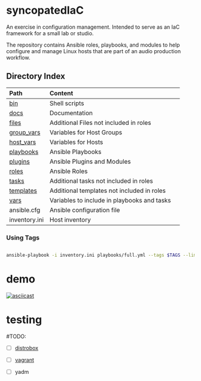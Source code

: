 # syncopatedIaC

An exercise in configuration management. Intended to serve as an IaC framework for a small lab or studio.

The repository contains Ansible roles, playbooks, and modules to help configure and manage Linux hosts that are part of an audio production workflow.

## Directory Index

| Path                      | Content                                     |     |
| :------------------------ | :------------------------------------------ | --- |
| [bin](bin/)               | Shell scripts                               |     |
| [docs](docs/)             | Documentation                               |     |
| [files](files/)           | Additional Files not included in roles      |     |
| [group_vars](group_vars/) | Variables for Host Groups                   |     |
| [host_vars](host_vars/)   | Variables for Hosts                         |     |
| [playbooks](playbooks/)   | Ansible Playbooks                           |     |
| [plugins](plugins/)       | Ansible Plugins and Modules                 |     |
| [roles](roles/)           | Ansible Roles                               |     |
| [tasks](tasks/)           | Additional tasks not included in roles      |     |
| [templates](templates/)   | Additional templates not included in roles  |     |
| [vars](vars/)             | Variables to include in playbooks and tasks |     |
| ansible.cfg               | Ansible configuration file                  |     |
| inventory.ini             | Host inventory                              |     |



### Using Tags

```bash

ansible-playbook -i inventory.ini playbooks/full.yml --tags $TAGS --limit $HOSTNAME

```


# demo

[![asciicast](https://asciinema.org/a/622463.svg)](https://asciinema.org/a/622463)

# testing

#TODO:

- [ ] [distrobox](https://github.com/89luca89/distrobox)

- [ ] [vagrant](https://github.com/hashicorp/vagrant)

- [ ] yadm
